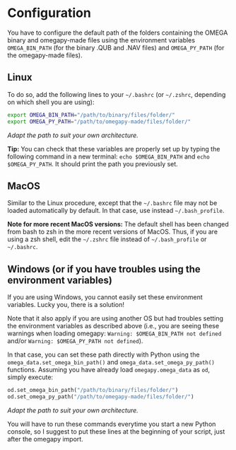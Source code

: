 # Configuration
You have to configure the default path of the folders containing the OMEGA binary and omegapy-made files
using the environment variables `OMEGA_BIN_PATH` (for the binary .QUB and .NAV files)
and `OMEGA_PY_PATH` (for the omegapy-made files).

## Linux
To do so, add the following lines to your `~/.bashrc` (or `~/.zshrc`, depending on which shell you are using):
~~~bash
export OMEGA_BIN_PATH="/path/to/binary/files/folder/"
export OMEGA_PY_PATH="/path/to/omegapy-made/files/folder/"
~~~
*Adapt the path to suit your own architecture.*

**Tip:** You can check that these variables are properly set up by typing the following command in a new terminal: `echo $OMEGA_BIN_PATH` and `echo $OMEGA_PY_PATH`.
It should print the path you previously set.

## MacOS
Similar to the Linux procedure, except that the `~/.bashrc` file may not be loaded automatically by default.
In that case, use instead `~/.bash_profile`.

**Note for more recent MacOS versions:** The default shell has been changed from bash to zsh in the more recent versions of MacOS. Thus, if you are using a zsh shell, edit the `~/.zshrc` file instead of `~/.bash_profile` or `~/.bashrc`.

## Windows (or if you have troubles using the environment variables)
If you are using Windows, you cannot easily set these environment variables.
Lucky you, there is a solution!

Note that it also apply if you are using another OS but had troubles setting the environment variables as described above (i.e., you are seeing these warnings when loading omegapy: `Warning: $OMEGA_BIN_PATH not defined` and/or `Warning: $OMEGA_PY_PATH not defined`).

In that case, you can set these path directly with Python using the `omega_data.set_omega_bin_path()` and `omega_data.set_omega_py_path()` functions.
Assuming you have already load `omegapy.omega_data` as `od`, simply execute:
~~~python
od.set_omega_bin_path("/path/to/binary/files/folder/")
od.set_omega_py_path("/path/to/omegapy-made/files/folder/")
~~~
*Adapt the path to suit your own architecture.*

You will have to run these commands everytime you start a new Python console, so I suggest to put these lines at the beginning of your script, just after the omegapy import.

